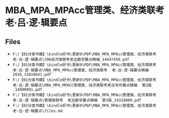 # MBA_MPA_MPAcc管理类、经济类联考  老·吕·逻·辑要点

## Files

- `F:/【01分类书籍】\kindle好书\更新9\PDF\MBA_MPA_MPAcc管理类、经济类联考  老·吕·逻·辑要点\396经济类联考老边数学要点精编_14447450.pdf`
- `F:/【01分类书籍】\kindle好书\更新9\PDF\MBA_MPA_MPAcc管理类、经济类联考  老·吕·逻·辑要点\MBA_MPA_MPAcc管理类、经济类联考  老·吕·逻·辑要点精编  2016_13810641.pdf`
- `F:/【01分类书籍】\kindle好书\更新9\PDF\MBA_MPA_MPAcc管理类、经济类联考  老·吕·逻·辑要点\MBA_MPA_MPACC管理类、经济类联考老吕写作要点精编  第2版_14090991.pdf`
- `F:/【01分类书籍】\kindle好书\更新9\PDF\MBA_MPA_MPAcc管理类、经济类联考  老·吕·逻·辑要点\管理类联考  老吕数学要点精编  第3版_14319809.pdf`
- `F:/【01分类书籍】\kindle好书\更新9\PDF\MBA_MPA_MPAcc管理类、经济类联考  老·吕·逻·辑要点\files.md`

